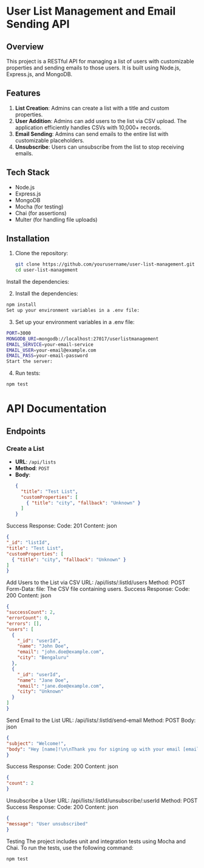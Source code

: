 # User List Management and Email Sending API

## Overview

This project is a RESTful API for managing a list of users with customizable properties and sending emails to those users. It is built using Node.js, Express.js, and MongoDB.

## Features

1. **List Creation**: Admins can create a list with a title and custom properties.
2. **User Addition**: Admins can add users to the list via CSV upload. The application efficiently handles CSVs with 10,000+ records.
3. **Email Sending**: Admins can send emails to the entire list with customizable placeholders.
4. **Unsubscribe**: Users can unsubscribe from the list to stop receiving emails.

## Tech Stack

- Node.js
- Express.js
- MongoDB
- Mocha (for testing)
- Chai (for assertions)
- Multer (for handling file uploads)

## Installation

1. Clone the repository:
   ```sh
   git clone https://github.com/yourusername/user-list-management.git
   cd user-list-management
Install the dependencies:

2. Install the dependencies:
```sh
npm install
Set up your environment variables in a .env file:
```

3. Set up your environment variables in a .env file:
```sh
PORT=3000
MONGODB_URI=mongodb://localhost:27017/userlistmanagement
EMAIL_SERVICE=your-email-service
EMAIL_USER=your-email@example.com
EMAIL_PASS=your-email-password
Start the server:
```


4. Run tests:

```sh
npm test
```
# API Documentation

## Endpoints

### Create a List

- **URL**: `/api/lists`
- **Method**: `POST`
- **Body**:
  ```json
  {
    "title": "Test List",
    "customProperties": [
      { "title": "city", "fallback": "Unknown" }
    ]
  }

Success Response:
Code: 201
Content:
json
  ```json
{
  "_id": "listId",
  "title": "Test List",
  "customProperties": [
    { "title": "city", "fallback": "Unknown" }
  ]
}
```
Add Users to the List via CSV
URL: /api/lists/:listId/users
Method: POST
Form-Data:
file: The CSV file containing users.
Success Response:
Code: 200
Content:
json
  ```json
{
  "successCount": 2,
  "errorCount": 0,
  "errors": [],
  "users": [
    {
      "_id": "userId",
      "name": "John Doe",
      "email": "john.doe@example.com",
      "city": "Bengaluru"
    },
    {
      "_id": "userId",
      "name": "Jane Doe",
      "email": "jane.doe@example.com",
      "city": "Unknown"
    }
  ]
}
```
Send Email to the List
URL: /api/lists/:listId/send-email
Method: POST
Body:
json
  ```json
{
  "subject": "Welcome!",
  "body": "Hey [name]!\n\nThank you for signing up with your email [email]. We have received your city as [city].\n\nTeam MathonGo."
}
```
Success Response:
Code: 200
Content:
json
  ```json
{
  "count": 2
}
```
Unsubscribe a User
URL: /api/lists/:listId/unsubscribe/:userId
Method: POST
Success Response:
Code: 200
Content:
json
  ```json
{
  "message": "User unsubscribed"
}
```
Testing
The project includes unit and integration tests using Mocha and Chai. To run the tests, use the following command:

```sh
npm test
```




